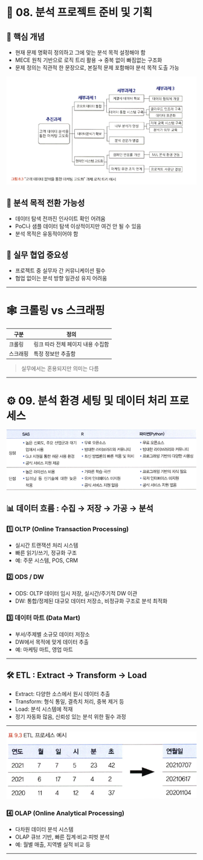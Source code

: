 # 🧩 08. 분석 프로젝트 준비 및 기획

## 🎯 핵심 개념
- 현재 문제 명확히 정의하고 그에 맞는 분석 목적 설정해야 함  
- MECE 원칙 기반으로 로직 트리 활용 → 중복 없이 빠짐없는 구조화  
- 문제 정의는 직관적 한 문장으로, 본질적 문제 포함해야 분석 목적 도출 가능  

![](/image_STA/3-3.png)

## 🔁 분석 목적 전환 가능성
- 데이터 탐색 전까진 인사이트 확인 어려움  
- PoC나 샘플 데이터 탐색 이상적이지만 여건 안 될 수 있음  
- 분석 목적은 유동적이어야 함  

## 🤝 실무 협업 중요성
- 프로젝트 중 실무자 간 커뮤니케이션 필수  
- 협업 없이는 분석 방향 일관성 유지 어려움  

---

# 🕸️ 크롤링 vs 스크래핑

| 구분     | 정의                                 |
|----------|--------------------------------------|
| 크롤링   | 링크 따라 전체 페이지 내용 수집함     |
| 스크래핑 | 특정 정보만 추출함                    |
> 실무에서는 혼용되지만 의미는 다름  

---

# ⚙️ 09. 분석 환경 세팅 및 데이터 처리 프로세스


![](/image_STA/3-1.png)


## 📊 데이터 흐름 : 수집 → 저장 → 가공 → 분석

### 1️⃣ OLTP (Online Transaction Processing)
- 실시간 트랜잭션 처리 시스템  
- 빠른 읽기/쓰기, 정규화 구조  
- 예: 주문 시스템, POS, CRM  

### 2️⃣ ODS / DW
- ODS: OLTP 데이터 임시 저장, 실시간/주기적 DW 이관  
- DW: 통합/정제된 대규모 데이터 저장소, 비정규화 구조로 분석 최적화  

### 3️⃣ 데이터 마트 (Data Mart)
- 부서/주제별 소규모 데이터 저장소  
- DW에서 목적에 맞게 데이터 추출  
- 예: 마케팅 마트, 영업 마트  

---

## 🛠️ ETL : Extract → Transform → Load
- Extract: 다양한 소스에서 원시 데이터 추출  
- Transform: 형식 통일, 결측치 처리, 중복 제거 등  
- Load: 분석 시스템에 적재  
- 정기 자동화 많음, 신뢰성 있는 분석 위한 필수 과정  

---

![](/image_STA/3-2.png)

### 4️⃣ OLAP (Online Analytical Processing)
- 다차원 데이터 분석 시스템  
- OLAP 큐브 기반, 빠른 집계·비교·피벗 분석  
- 예: 월별 매출, 지역별 실적 비교 등  

---


